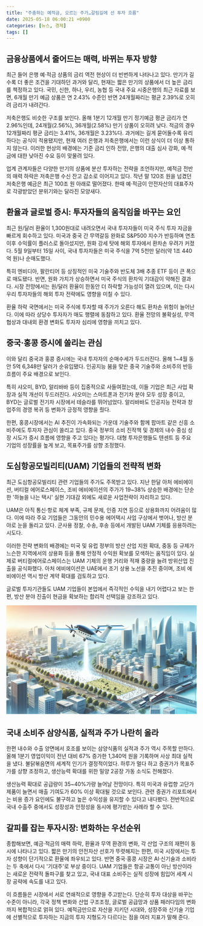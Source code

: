 ```yaml
---
title: "주춤하는 예적금, 오르는 주가…갈림길에 선 투자 흐름"
date: 2025-05-18 06:00:21 +0900
categories: [뉴스, 경제]
tags: []
---
```


## 금융상품에서 줄어드는 매력, 바뀌는 투자 방향

최근 들어 은행 예·적금 상품의 금리 역전 현상이 더 빈번하게 나타나고 있다. 만기가 길수록 더 좋은 조건을 기대하던 과거와 달리, 현재는 짧은 만기의 상품에서 더 높은 금리를 책정하고 있다. 국민, 신한, 하나, 우리, 농협 등 국내 주요 시중은행의 최근 자료를 보면, 6개월 만기 예금 상품은 연 2.43% 수준인 반면 24개월짜리는 평균 2.39%로 오히려 금리가 내려간다.

저축은행도 비슷한 구조를 보인다. 올해 1분기 12개월 만기 정기예금 평균 금리가 연 2.96%인데, 24개월(2.56%), 36개월(2.58%) 만기 상품이 오히려 낮다. 적금의 경우 12개월짜리 평균 금리는 3.41%, 36개월은 3.23%다. 과거에는 길게 묻어둘수록 유리하다는 공식이 적용됐지만, 현재 여러 은행과 저축은행에서는 이런 상식이 더 이상 통하지 않는다. 이러한 현상의 배경에는 기준 금리 인하 전망, 은행의 대출 심사 강화, 예·적금에 대한 낮아진 수요 등이 맞물려 있다.

업계 관계자들은 다양한 만기의 상품에 분산 투자하는 전략을 조언하지만, 예적금 전반의 매력 하락은 저축은행 수신 잔고 감소로 이어지고 있다. 작년 말 120조 원을 넘겼던 저축은행 예금은 최근 100조 원 아래로 떨어졌다. 한때 예·적금이 안전자산의 대표주자로 각광받았던 분위기와는 달라진 모양새다.

## 환율과 글로벌 증시: 투자자들의 움직임을 바꾸는 요인

최근 원/달러 환율이 1,300원대로 내려오면서 국내 투자자들이 미국 주식 투자 자금을 빠르게 회수하고 있다. 미국과 중국 간 무역갈등 완화로 S&P500 지수가 반등하며 연초 이후 수익률이 플러스로 돌아섰지만, 원화 강세 탓에 해외 투자에서 환차손 우려가 커졌다. 5월 9일부터 15일 사이, 국내 투자자들은 미국 주식을 7억 5천만 달러(약 1조 440억 원)나 순매도했다.

특히 엔비디아, 팔란티어 등 상징적인 미국 기술주와 반도체 3배 추종 ETF 등이 큰 폭으로 매도됐다. 반면, 원화 가치가 상승하면서 미국 주식의 환차익 기대감이 약해진 결과다. 시장 전망에서는 원/달러 환율이 한동안 더 하락할 가능성이 열려 있으며, 이는 다시 우리 투자자들의 해외 투자 전략에도 영향을 미칠 수 있다.

환율 하락 국면에서는 미국 주식에 투자할 때 주가가 오른다 해도 환차손 위험이 늘어난다. 이에 따라 상당수 투자자가 매도 행렬에 동참하고 있다. 환율 전망의 불확실성, 무역협상과 대내외 환경 변화도 투자자 심리에 영향을 끼치고 있다.

## 중국·홍콩 증시에 쏠리는 관심

이와 달리 중국과 홍콩 증시에는 국내 투자자의 순매수세가 두드러진다. 올해 1~4월 동안 5억 6,348만 달러가 순유입됐다. 인공지능 붐을 맞은 중국 기술주와 소비주의 반등 흐름이 주요 배경으로 보인다.

특히 샤오미, BYD, 알리바바 등이 집중적으로 사들여졌는데, 이들 기업은 최근 사업 확장과 실적 개선이 두드러진다. 샤오미는 스마트폰과 전기차 분야 모두 성장 중이고, BYD는 글로벌 전기차 시장에서 테슬라를 뛰어넘었다. 알리바바도 인공지능 전략과 창업주의 경영 복귀 등 변화가 긍정적 영향을 줬다.

한편, 홍콩시장에서는 AI 추진이 가속화되는 가운데 기술주와 함께 팝마트 같은 신흥 소비주에도 투자자 관심이 쏠리고 있다. 중국 정부의 소비 진작책 및 경제의 내수 중심 성장 시도가 증시 흐름에 영향을 주고 있다는 평가다. 대형 투자은행들도 텐센트 등 주요 기업의 성장률을 높게 보고, 목표주가를 상향 조정했다.

## 도심항공모빌리티(UAM) 기업들의 전략적 변화

최근 도심항공모빌리티 관련 기업들의 주가도 주목받고 있다. 지난 한달 아처 에비에이션, 버티컬 에어로스페이스, 조비 에비에이션의 주가가 19~38% 상승한 배경에는 단순한 '하늘을 나는 택시' 실현 기대감 외에도 새로운 사업전략이 자리하고 있다.

UAM은 아직 통신·항로 체계 부족, 규제 문제, 인증 지연 등으로 상용화까지 어려움이 많다. 이에 따라 주요 기업들은 그동안의 민수용 에어택시 사업 구상에서 벗어나, 방산 분야로 눈을 돌리고 있다. 군사용 정찰, 수송, 후송 등에서 개발된 UAM 기체를 응용하려는 시도다.

이러한 전략 변화의 배경에는 미국 및 유럽 정부의 방산 산업 지원 확대, 중동 등 규제가 느슨한 지역에서의 상용화 등을 통해 안정적 수익원 확보를 모색하는 움직임이 있다. 실제로 버티컬에어로스페이스는 UAM 기체의 운행 거리와 적재 중량을 늘려 방위산업 진출을 공식화했다. 아처 에비에이션은 UAE에서 조기 상용 노선을 추진 중이며, 조비 에비에이션 역시 방산 계약 확대를 검토하고 있다.

글로벌 투자기관들도 UAM 기업들이 본업에서 즉각적인 수익을 내기 어렵다고 보는 한편, 방산 분야 진출이 현금을 확보하는 합리적 선택임을 강조하고 있다.

![활주로 위로 떠오르는 전기 수직이착륙기와 그 아래로 빼곡한 도시 풍경](assets/img/2025-05-17-efff29c1-c05b-45ba-9b74-8b5486c8a023/1747515678024.png)

## 국내 소비주 삼양식품, 실적과 주가 나란히 올라

한편 내수와 수출 양면에서 호조를 보이는 삼양식품의 실적과 주가 역시 주목할 만하다. 올해 1분기 영업이익이 전년 대비 67% 증가한 1,340억 원을 기록하며 사상 최대 실적을 냈다. 불닭볶음면의 세계적 인기가 결정적이었다. 하루가 멀다 하고 증권가가 목표주가를 상향 조정하고, 생산능력 확대를 위한 밀양 2공장 가동 소식도 전해졌다. 

생산능력 확대로 공급량이 35~40%가량 늘어날 전망이다. 특히 미국과 유럽향 고단가 제품이 늘면서 매출 기여도가 60% 이상 확대될 것으로 보인다. 관련 증권가 리포트에서는 비용 증가 요인에도 불구하고 높은 수익성을 유지할 수 있다고 내다봤다. 전반적으로 국내 수출주 중에서도 성장성과 안정성을 동시에 평가받는 사례라 할 수 있다.

## 갈피를 잡는 투자시장: 변화하는 우선순위

종합해보면, 예금·적금의 매력 하락, 환율과 무역 환경의 변화, 각 산업 구조의 재편이 동시에 나타나고 있다. 짧은 만기의 안전자산 선호가 뚜렷해지는 한편, 미국 시장에서는 투자 성향이 단기적으로 환율에 좌우되고 있다. 반면 중국·홍콩 시장은 AI·신기술과 소비라는 두 축에서 다시 '기대주'로 부상 중이다. UAM 기업들은 항공·교통이 아닌 방산이라는 새로운 전략적 돌파구를 찾고 있고, 국내 대표 소비주는 실적 성장에 힘입어 세계 시장 공략에 속도를 내고 있다.

이 흐름들은 시장에서 서로 연쇄적으로 영향을 주고받는다. 단순히 투자 대상을 바꾸는 수준이 아니라, 각국 정책 변화와 산업 구조조정, 글로벌 공급망과 상품 패러다임의 변화까지 복합적으로 얽혀 있다. 예적금만으로 자산을 지키던 시대와, 성장주와 신기술 기업에 선별적으로 투자하는 지금의 투자 지형도가 다르다는 점을 여러 지표가 말해 준다.